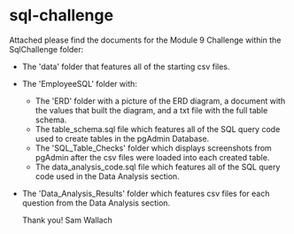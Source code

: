 # sql-challenge

Attached please find the documents for the Module 9 Challenge within the SqlChallenge folder:
  - The 'data' folder that features all of the starting csv files.
  - The 'EmployeeSQL' folder with:
    - The 'ERD' folder with a picture of the ERD diagram, a document with the values that built the diagram, and a txt file with the full table schema. 
    - The table_schema.sql file which features all of the SQL query code used to create tables in the pgAdmin Database.
    - The 'SQL_Table_Checks' folder which displays screenshots from pgAdmin after the csv files were loaded into each created table.
    - The data_analysis_code.sql file which features all of the SQL query code used in the Data Analysis section.
  - The 'Data_Analysis_Results' folder which features csv files for each question from the Data Analysis section.

    Thank you!
    Sam Wallach
